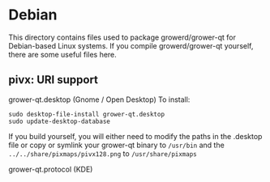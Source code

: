 
Debian
====================
This directory contains files used to package growerd/grower-qt
for Debian-based Linux systems. If you compile growerd/grower-qt yourself, there are some useful files here.

## pivx: URI support ##


grower-qt.desktop  (Gnome / Open Desktop)
To install:

	sudo desktop-file-install grower-qt.desktop
	sudo update-desktop-database

If you build yourself, you will either need to modify the paths in
the .desktop file or copy or symlink your grower-qt binary to `/usr/bin`
and the `../../share/pixmaps/pivx128.png` to `/usr/share/pixmaps`

grower-qt.protocol (KDE)

